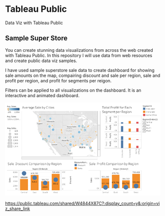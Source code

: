 # Tableau Public
Data Viz with Tableau Public

## Sample Super Store

You can create stunning data visualizations from across the web created with Tableau Public. In this repository I will use data from web resources and create public data viz samples. 


I have used sample superstore sale data to create dashboard for showing sale amounts on the map, compairing discount and sale per region, sale and profit per region, and profit for segments per reigon. 

Filters can be applied to all visualizations on the dashboard. It is an interactive and animated dashboard. 

![dashboard ](https://github.com/fcamuz/tableau/blob/master/Dashboard.png)

https://public.tableau.com/shared/W4844X87C?:display_count=y&:origin=viz_share_link

